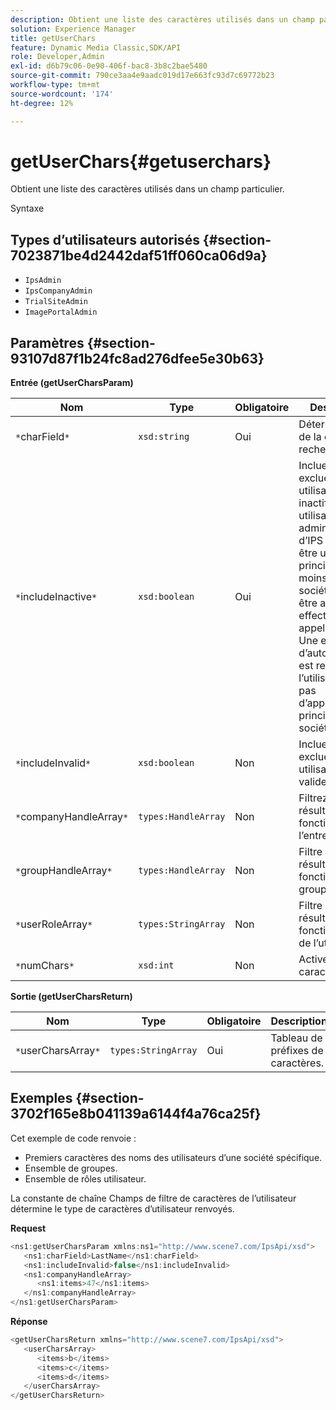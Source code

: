 ```yaml
---
description: Obtient une liste des caractères utilisés dans un champ particulier.
solution: Experience Manager
title: getUserChars
feature: Dynamic Media Classic,SDK/API
role: Developer,Admin
exl-id: d6b79c06-0e90-406f-bac8-3b8c2bae5480
source-git-commit: 790ce3aa4e9aadc019d17e663fc93d7c69772b23
workflow-type: tm+mt
source-wordcount: '174'
ht-degree: 12%

---
```


# getUserChars{#getuserchars}

Obtient une liste des caractères utilisés dans un champ particulier.

Syntaxe

## Types d’utilisateurs autorisés {#section-7023871be4d2442daf51ff060ca06d9a}

* `IpsAdmin`
* `IpsCompanyAdmin`
* `TrialSiteAdmin`
* `ImagePortalAdmin`

## Paramètres {#section-93107d87f1b24fc8ad276dfee5e30b63}

**Entrée (getUserCharsParam)**

| Nom | Type | Obligatoire | Description |
|---|---|---|---|
| `*`charField`*` | `xsd:string` | Oui | Détermine l’état de la corbeille à rechercher. |
| `*`includeInactive`*` | `xsd:boolean` | Oui | Incluez ou excluez les utilisateurs inactifs. Les utilisateurs non administrateurs d’IPS doivent être un membre principal d’au moins une société pour être autorisés à effectuer des appels d’API. Une erreur d’autorisation est renvoyée si l’utilisateur n’a pas d’appartenances principales à la société. |
| `*`includeInvalid`*` | `xsd:boolean` | Non | Incluez ou excluez des utilisateurs non valides. |
| `*`companyHandleArray`*` | `types:HandleArray` | Non | Filtrez les résultats en fonction de l’entreprise. |
| `*`groupHandleArray`*` | `types:HandleArray` | Non | Filtre les résultats en fonction des groupes. |
| `*`userRoleArray`*` | `types:StringArray` | Non | Filtre les résultats en fonction du rôle de l’utilisateur. |
| `*`numChars`*` | `xsd:int` | Non | Activer >1 caractère. |

**Sortie (getUserCharsReturn)**

| Nom | Type | Obligatoire | Description |
|---|---|---|---|
| `*`userCharsArray`*` | `types:StringArray` | Oui | Tableau de préfixes de caractères. |

## Exemples {#section-3702f165e8b041139a6144f4a76ca25f}

Cet exemple de code renvoie :

* Premiers caractères des noms des utilisateurs d’une société spécifique.
* Ensemble de groupes.
* Ensemble de rôles utilisateur.

La constante de chaîne Champs de filtre de caractères de l’utilisateur détermine le type de caractères d’utilisateur renvoyés.

**Request**

```java
<ns1:getUserCharsParam xmlns:ns1="http://www.scene7.com/IpsApi/xsd">
   <ns1:charField>LastName</ns1:charField>
   <ns1:includeInvalid>false</ns1:includeInvalid>
   <ns1:companyHandleArray>
      <ns1:items>47</ns1:items>
   </ns1:companyHandleArray>
</ns1:getUserCharsParam>
```

**Réponse**

```java
<getUserCharsReturn xmlns="http://www.scene7.com/IpsApi/xsd">
   <userCharsArray>
      <items>b</items>
      <items>c</items>
      <items>d</items>
   </userCharsArray>
</getUserCharsReturn>
```
